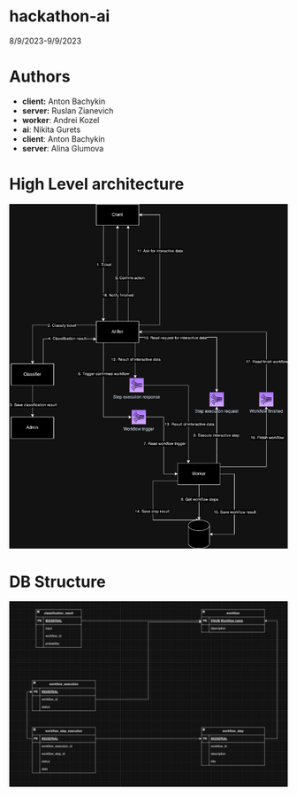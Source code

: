 # hackathon-ai
8/9/2023-9/9/2023

# Authors

- **client:** Anton Bachykin
- **server:** Ruslan Zianevich
- **worker**: Andrei Kozel
- **ai**: Nikita Gurets
- **client**: Anton Bachykin
- **server**: Alina Glumova


# High Level architecture

![high_level_architecture.png](docs%2Fimg%2Fhigh_level_architecture.png)

# DB Structure

![db_structure.png](docs%2Fimg%2Fdb_structure.png)
